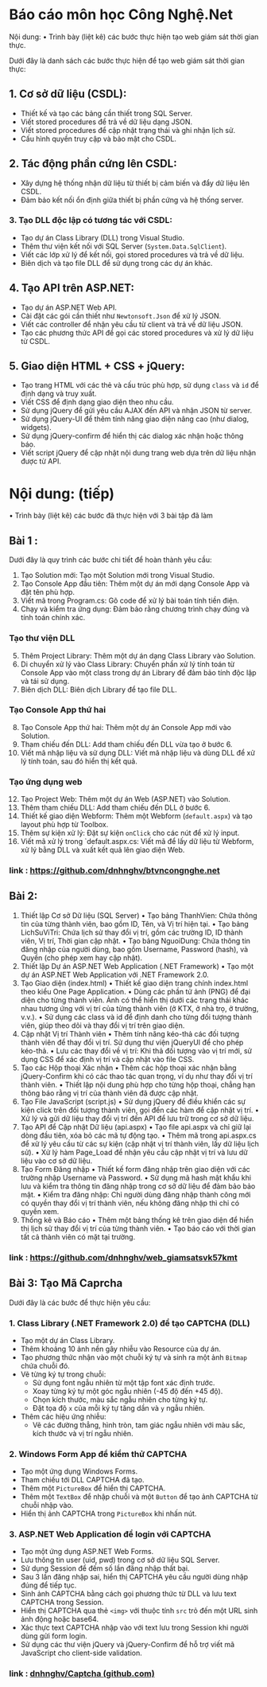 # Báo cáo môn học Công Nghệ.Net
Nội dung:
•	Trình bày (liệt kê) các bước thực hiện tạo web giám sát thời gian thực.

Dưới đây là danh sách các bước thực hiện để tạo web giám sát thời gian thực:

## 1. Cơ sở dữ liệu (CSDL):
- Thiết kế và tạo các bảng cần thiết trong SQL Server.
- Viết stored procedures để trả về dữ liệu dạng JSON.
- Viết stored procedures để cập nhật trạng thái và ghi nhận lịch sử.
- Cấu hình quyền truy cập và bảo mật cho CSDL.

## 2. Tác động phần cứng lên CSDL:
- Xây dựng hệ thống nhận dữ liệu từ thiết bị cảm biến và đẩy dữ liệu lên CSDL.
- Đảm bảo kết nối ổn định giữa thiết bị phần cứng và hệ thống server.

### 3. Tạo DLL độc lập có tương tác với CSDL:
- Tạo dự án Class Library (DLL) trong Visual Studio.
- Thêm thư viện kết nối với SQL Server (`System.Data.SqlClient`).
- Viết các lớp xử lý để kết nối, gọi stored procedures và trả về dữ liệu.
- Biên dịch và tạo file DLL để sử dụng trong các dự án khác.

## 4. Tạo API trên ASP.NET:
- Tạo dự án ASP.NET Web API.
- Cài đặt các gói cần thiết như `Newtonsoft.Json` để xử lý JSON.
- Viết các controller để nhận yêu cầu từ client và trả về dữ liệu JSON.
- Tạo các phương thức API để gọi các stored procedures và xử lý dữ liệu từ CSDL.

## 5. Giao diện HTML + CSS + jQuery:
- Tạo trang HTML với các thẻ và cấu trúc phù hợp, sử dụng `class` và `id` để định dạng và truy xuất.
- Viết CSS để định dạng giao diện theo nhu cầu.
- Sử dụng jQuery để gửi yêu cầu AJAX đến API và nhận JSON từ server.
- Sử dụng jQuery-UI để thêm tính năng giao diện nâng cao (như dialog, widgets).
- Sử dụng jQuery-confirm để hiển thị các dialog xác nhận hoặc thông báo.
- Viết script jQuery để cập nhật nội dung trang web dựa trên dữ liệu nhận được từ API.

# Nội dung: (tiếp)
•	Trình bày (liệt kê) các bước đã thực hiện với 3 bài tập đã làm
## Bài 1 :
Dưới đây là quy trình các bước chi tiết để hoàn thành yêu cầu:

1. Tạo Solution mới: Tạo một Solution mới trong Visual Studio.
2. Tạo Console App đầu tiên: Thêm một dự án mới dạng Console App và đặt tên phù hợp.
3. Viết mã trong Program.cs: Gõ code để xử lý bài toán tính tiền điện.
4. Chạy và kiểm tra ứng dụng: Đảm bảo rằng chương trình chạy đúng và tính toán chính xác.

### Tạo thư viện DLL
5. Thêm Project Library: Thêm một dự án dạng Class Library vào Solution.
6. Di chuyển xử lý vào Class Library: Chuyển phần xử lý tính toán từ Console App vào một class trong dự án Library để đảm bảo tính độc lập và tái sử dụng.
7. Biên dịch DLL: Biên dịch Library để tạo file DLL.
### Tạo Console App thứ hai
8. Tạo Console App thứ hai: Thêm một dự án Console App mới vào Solution.
10. Tham chiếu đến DLL: Add tham chiếu đến DLL vừa tạo ở bước 6.
11. Viết mã nhập liệu và sử dụng DLL: Viết mã nhập liệu và dùng DLL để xử lý tính toán, sau đó hiển thị kết quả.

### Tạo ứng dụng web
12. Tạo Project Web: Thêm một dự án Web (ASP.NET) vào Solution.
13. Thêm tham chiếu DLL: Add tham chiếu đến DLL ở bước 6.
14. Thiết kế giao diện Webform: Thêm một Webform (`default.aspx`) và tạo layout phù hợp từ Toolbox.
15. Thêm sự kiện xử lý: Đặt sự kiện `onClick` cho các nút để xử lý input.
16. Viết mã xử lý trong `default.aspx.cs: Viết mã để lấy dữ liệu từ Webform, xử lý bằng DLL và xuất kết quả lên giao diện Web.
### link : https://github.com/dnhnghv/btvncongnghe.net

## Bài 2:
1. Thiết lập Cơ sở Dữ liệu (SQL Server)
•	Tạo bảng ThanhVien: Chứa thông tin của từng thành viên, bao gồm ID, Tên, và Vị trí hiện tại.
•	Tạo bảng LichSuViTri: Chứa lịch sử thay đổi vị trí, gồm các trường ID, ID thành viên, Vị trí, Thời gian cập nhật.
•	Tạo bảng NguoiDung: Chứa thông tin đăng nhập của người dùng, bao gồm Username, Password (hash), và Quyền (cho phép xem hay cập nhật).
2. Thiết lập Dự án ASP.NET Web Application (.NET Framework)
•	Tạo một dự án ASP.NET Web Application với .NET Framework 2.0.
3. Tạo Giao diện (index.html)
•	Thiết kế giao diện trang chính index.html theo kiểu One Page Application.
•	Dùng các phần tử ảnh (PNG) để đại diện cho từng thành viên. Ảnh có thể hiển thị dưới các trạng thái khác nhau tương ứng với vị trí của từng thành viên (ở KTX, ở nhà trọ, ở trường, v.v.).
•	Sử dụng các class và id để định danh cho từng đối tượng thành viên, giúp theo dõi và thay đổi vị trí trên giao diện.
4. Cập nhật Vị trí Thành viên
•	Thêm tính năng kéo-thả các đối tượng thành viên để thay đổi vị trí. Sử dụng thư viện jQueryUI để cho phép kéo-thả.
•	Lưu các thay đổi về vị trí: Khi thả đối tượng vào vị trí mới, sử dụng CSS để xác định vị trí và cập nhật vào file CSS.
5. Tạo các Hộp thoại Xác nhận
•	Thêm các hộp thoại xác nhận bằng jQuery-Confirm khi có các thao tác quan trọng, ví dụ như thay đổi vị trí thành viên.
•	Thiết lập nội dung phù hợp cho từng hộp thoại, chẳng hạn thông báo rằng vị trí của thành viên đã được cập nhật.
6. Tạo File JavaScript (script.js)
•	Sử dụng jQuery để điều khiển các sự kiện click trên đối tượng thành viên, gọi đến các hàm để cập nhật vị trí.
•	Xử lý và gửi dữ liệu thay đổi vị trí đến API để lưu trữ trong cơ sở dữ liệu.
7. Tạo API để Cập nhật Dữ liệu (api.aspx)
•	Tạo file api.aspx và chỉ giữ lại dòng đầu tiên, xóa bỏ các mã tự động tạo.
•	Thêm mã trong api.aspx.cs để xử lý yêu cầu từ các sự kiện (cập nhật vị trí thành viên, lấy dữ liệu lịch sử).
•	Xử lý hàm Page_Load để nhận yêu cầu cập nhật vị trí và lưu dữ liệu vào cơ sở dữ liệu.
8. Tạo Form Đăng nhập
•	Thiết kế form đăng nhập trên giao diện với các trường nhập Username và Password.
•	Sử dụng mã hash mật khẩu khi lưu và kiểm tra thông tin đăng nhập trong cơ sở dữ liệu để đảm bảo bảo mật.
•	Kiểm tra đăng nhập: Chỉ người dùng đăng nhập thành công mới có quyền thay đổi vị trí thành viên, nếu không đăng nhập thì chỉ có quyền xem.
9. Thống kê và Báo cáo
•	Thêm một bảng thống kê trên giao diện để hiển thị lịch sử thay đổi vị trí của từng thành viên.
•	Tạo báo cáo với thời gian tất cả thành viên có mặt tại trường.
### link : https://github.com/dnhnghv/web_giamsatsvk57kmt

## Bài 3: Tạo Mã Caprcha
Dưới đây là các bước để thực hiện yêu cầu:

### 1. Class Library (.NET Framework 2.0) để tạo CAPTCHA (DLL)
- Tạo một dự án Class Library.
- Thêm khoảng 10 ảnh nền gây nhiễu vào Resource của dự án.
- Tạo phương thức nhận vào một chuỗi ký tự và sinh ra một ảnh `Bitmap` chứa chuỗi đó.
- Vẽ từng ký tự trong chuỗi:
  - Sử dụng font ngẫu nhiên từ một tập font xác định trước.
  - Xoay từng ký tự một góc ngẫu nhiên (-45 độ đến +45 độ).
  - Chọn kích thước, màu sắc ngẫu nhiên cho từng ký tự.
  - Đặt tọa độ `x` của mỗi ký tự tăng dần và `y` ngẫu nhiên.
- Thêm các hiệu ứng nhiễu:
  - Vẽ các đường thẳng, hình tròn, tam giác ngẫu nhiên với màu sắc, kích thước và vị trí ngẫu nhiên.

### 2. Windows Form App để kiểm thử CAPTCHA
- Tạo một ứng dụng Windows Forms.
- Tham chiếu tới DLL CAPTCHA đã tạo.
- Thêm một `PictureBox` để hiển thị CAPTCHA.
- Thêm một `TextBox` để nhập chuỗi và một `Button` để tạo ảnh CAPTCHA từ chuỗi nhập vào.
- Hiển thị ảnh CAPTCHA trong `PictureBox` khi nhấn nút.

### 3. ASP.NET Web Application để login với CAPTCHA
- Tạo một ứng dụng ASP.NET Web Forms.
- Lưu thông tin user (uid, pwd) trong cơ sở dữ liệu SQL Server.
- Sử dụng Session để đếm số lần đăng nhập thất bại.
- Sau 3 lần đăng nhập sai, hiển thị CAPTCHA yêu cầu người dùng nhập đúng để tiếp tục.
- Sinh ảnh CAPTCHA bằng cách gọi phương thức từ DLL và lưu text CAPTCHA trong Session.
- Hiển thị CAPTCHA qua thẻ `<img>` với thuộc tính `src` trỏ đến một URL sinh ảnh động hoặc base64.
- Xác thực text CAPTCHA nhập vào với text lưu trong Session khi người dùng gửi form login.
- Sử dụng các thư viện jQuery và jQuery-Confirm để hỗ trợ viết mã JavaScript cho client-side validation.

### link : [dnhnghv/Captcha (github.com)](https://github.com/dnhnghv/Captcha)
